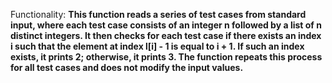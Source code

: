 Functionality: **This function reads a series of test cases from standard input, where each test case consists of an integer n followed by a list of n distinct integers. It then checks for each test case if there exists an index i such that the element at index l[i] - 1 is equal to i + 1. If such an index exists, it prints 2; otherwise, it prints 3. The function repeats this process for all test cases and does not modify the input values.**